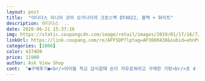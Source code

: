 ```yaml
---
layout: post 
title:  "아디다스 리니어 코어 오거나이저 크로스백 DT4822, 블랙 + 화이트" 
description: 아디다스  ..
date: 2020-06-21 15:37:16 
img: https://static.coupangcdn.com/image/retail/images/2019/01/17/16/7/76cf0c12-cc43-4771-a584-796ce14da825.jpg 
linkUrl: https://link.coupang.com/re/AFFSDP?lptag=AF3600438&subid=ahnPublicAsk&pageKey=159915961&itemId=459124194&vendorItemId=4146158489&traceid=V0-113-766592d137e11b19 
categories: [1006] 
color: 4374D9 
price: 11900 
author: Ask View Shop 
cont:  "●구매후기●<br/>아이들 학교 급식갈때 손이 자유로워라고 구매한 가방<br/>초 4 여자아이 키자니아 현장체험 학습에 들려보내려고 구매했어요.<br/> 가방은 아주 가볍구요.<br/> 오투 음료의 뚜껑 부분이 튀어나올 정도의 길이에 폭은 얇아서 착용시 불룩 튀어나오는 느낌이 없어서 좋아요 작고 납작한 밀폐용기하나에 젤리간식들에 물티슈 넣고 가볍게 잘 다녀왔어요.<br/> 앞 지퍼가있는 칸이 가방에 납작하게 붙지 않고,  내용물을 넣을수 있게 조금 입체적(?)으로 되어 있어서 좋았어요.<br/> 그렇다고 딱딱하게 각이 잡힌것은 아니라 저는 더 좋았어요<br/>초4 아이도 만족해하며 들고 갔어요.<br/> 그냥 평소에 들고 나니기도 아주 좋을것 같아요<br/>코로나터진이후 아이 학교에서 수저통,물통넣을가방준비하래서 급히 부랴부랴 준비했는데 배송두 늦지않고 크기도 딱좋네요^^<br/>텀블러랑 수저통 넣기 넘 좋네요<br/>평상시 폰이랑 물티슈, 손세정제,손소독제 등 다양하게 넣을 수 있을 것 같아 쏙 맘에 들어요^^<br/>" 
---
```

